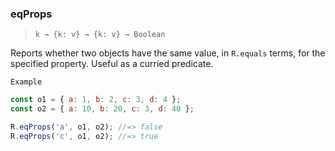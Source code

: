 ### eqProps

> `k → {k: v} → {k: v} → Boolean`

Reports whether two objects have the same value, in `R.equals` terms, for the specified property. Useful as a curried predicate.

`Example`

```js
const o1 = { a: 1, b: 2, c: 3, d: 4 };
const o2 = { a: 10, b: 20, c: 3, d: 40 };

R.eqProps('a', o1, o2); //=> false
R.eqProps('c', o1, o2); //=> true
```
